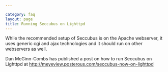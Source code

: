 ```yaml
---

category: faq
layout: page
title: Running Seccubus on Lighttpd
---
```

While the recommended setup of Seccubus is on the Apache webserver, it uses
generic cgi and ajax technologies and it should run on other webservers as
well.

Dan McGinn-Combs has published a post on how to run Seccubus on Lighttpd at
<http://meyeview.posterous.com/seccubus-now-on-lighttpd>

